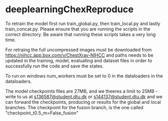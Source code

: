 # deeplearningChexReproduce

To retrain the model first run train_global.py, then train_local.py and lastly train_concat.py. Please ensure that you are running the scripts in the correct directory. Be aware that running these scripts takes a very long time. 

For retraing the full uncompressed images must be downloaded from https://nihcc.app.box.com/v/ChestXray-NIHCC and paths needs to be updated in the training, model, evaluating and dataset files in order to successfully run the code and save the states. 

To run on windows num_workers must be set to 0 in the dataloaders in the dataloaders.

The model checkpoints files are 27MB, and we theeres a limit to 25MB - write to us at s136587@student.dtu.dk or s144137@student.dtu.dk and we can forward the checkpoints, producing or results for the global and local branches. The checkpoint for the fusion branch, is the one called "checkpoint_t0.5_m=False_fusion"

